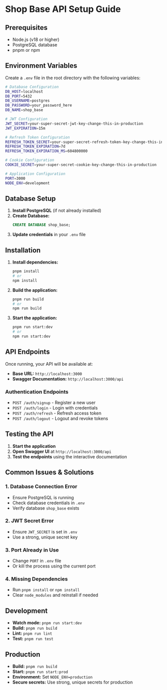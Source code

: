 # Shop Base API Setup Guide

## Prerequisites

- Node.js (v18 or higher)
- PostgreSQL database
- pnpm or npm

## Environment Variables

Create a `.env` file in the root directory with the following variables:

```bash
# Database Configuration
DB_HOST=localhost
DB_PORT=5432
DB_USERNAME=postgres
DB_PASSWORD=your_password_here
DB_NAME=shop_base

# JWT Configuration
JWT_SECRET=your-super-secret-jwt-key-change-this-in-production
JWT_EXPIRATION=15m

# Refresh Token Configuration
REFRESH_TOKEN_SECRET=your-super-secret-refresh-token-key-change-this-in-production
REFRESH_TOKEN_EXPIRATION=7d
REFRESH_TOKEN_EXPIRATION_MS=604800000

# Cookie Configuration
COOKIE_SECRET=your-super-secret-cookie-key-change-this-in-production

# Application Configuration
PORT=3000
NODE_ENV=development
```

## Database Setup

1. **Install PostgreSQL** (if not already installed)
2. **Create Database:**
   ```sql
   CREATE DATABASE shop_base;
   ```
3. **Update credentials** in your `.env` file

## Installation

1. **Install dependencies:**

   ```bash
   pnpm install
   # or
   npm install
   ```

2. **Build the application:**

   ```bash
   pnpm run build
   # or
   npm run build
   ```

3. **Start the application:**
   ```bash
   pnpm run start:dev
   # or
   npm run start:dev
   ```

## API Endpoints

Once running, your API will be available at:

- **Base URL:** `http://localhost:3000`
- **Swagger Documentation:** `http://localhost:3000/api`

### Authentication Endpoints

- `POST /auth/signup` - Register a new user
- `POST /auth/login` - Login with credentials
- `POST /auth/refresh` - Refresh access token
- `POST /auth/logout` - Logout and revoke tokens

## Testing the API

1. **Start the application**
2. **Open Swagger UI** at `http://localhost:3000/api`
3. **Test the endpoints** using the interactive documentation

## Common Issues & Solutions

### 1. Database Connection Error

- Ensure PostgreSQL is running
- Check database credentials in `.env`
- Verify database `shop_base` exists

### 2. JWT Secret Error

- Ensure `JWT_SECRET` is set in `.env`
- Use a strong, unique secret key

### 3. Port Already in Use

- Change `PORT` in `.env` file
- Or kill the process using the current port

### 4. Missing Dependencies

- Run `pnpm install` or `npm install`
- Clear `node_modules` and reinstall if needed

## Development

- **Watch mode:** `pnpm run start:dev`
- **Build:** `pnpm run build`
- **Lint:** `pnpm run lint`
- **Test:** `pnpm run test`

## Production

- **Build:** `pnpm run build`
- **Start:** `pnpm run start:prod`
- **Environment:** Set `NODE_ENV=production`
- **Secure secrets:** Use strong, unique secrets for production
